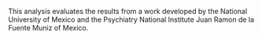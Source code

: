 This analysis evaluates the results from a work developed by the National University of Mexico and the Psychiatry National Institute Juan Ramon de la Fuente Muniz of Mexico.
